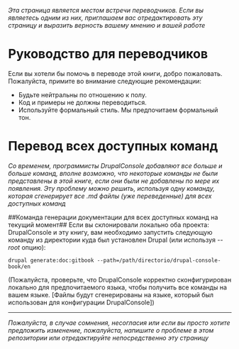 
*Эта страница является местом встречи переводчиков. Если вы являетесь одним из них, приглашаем вас отредактировать эту страницу и выразить верность вашему мнению и вашей работе*

# Руководство для переводчиков #
Если вы хотели бы помочь в переводе этой книги, добро пожаловать. Пожалуйста, примите во внимание следующие рекомендации:

* Будьте нейтральны по отношению к полу.
* Код и примеры не должны переводиться.
* Используйте формальный стиль. Мы предпочитаем формальный тон.

# Перевод всех доступных команд #
*Со временем, программисты DrupalConsole добавляют все больше и больше команд, вполне возможно, что некоторые команды не были представлены в этой книге, если они были не добавлены по мере их появления.
Эту проблему можно решить, используя одну команду, которая сгенерирует все .md файлы (уже переведенные) для всех доступных команд*

##Команда генерации документации для всех доступных команд на текущий момент##
Если вы склонировали локально оба проекта:  DrupalConsole и эту книгу, вам необходимо запустить следующую команду из директории куда был установлен Drupal (или используя *--root* опцию):

``` drupal generate:doc:gitbook --path=/path/directorio/drupal-console-book/en ```

(Пожалуйста, проверьте, что DrupalConsole корректно сконфигурирован локально для предпочитаемого языка, чтобы получить все команды на вашем языке.
[Файлы будут сгенерированы на языке, который был использован для конфигурации DrupalConsole])

___
*Пожалуйста, в случае сомнения, несогласия или если вы просто хотите предложить изменение, пожалуйста, напишите о проблеме в этом репозитории или отредактируйте непосредственно эту страницу*
